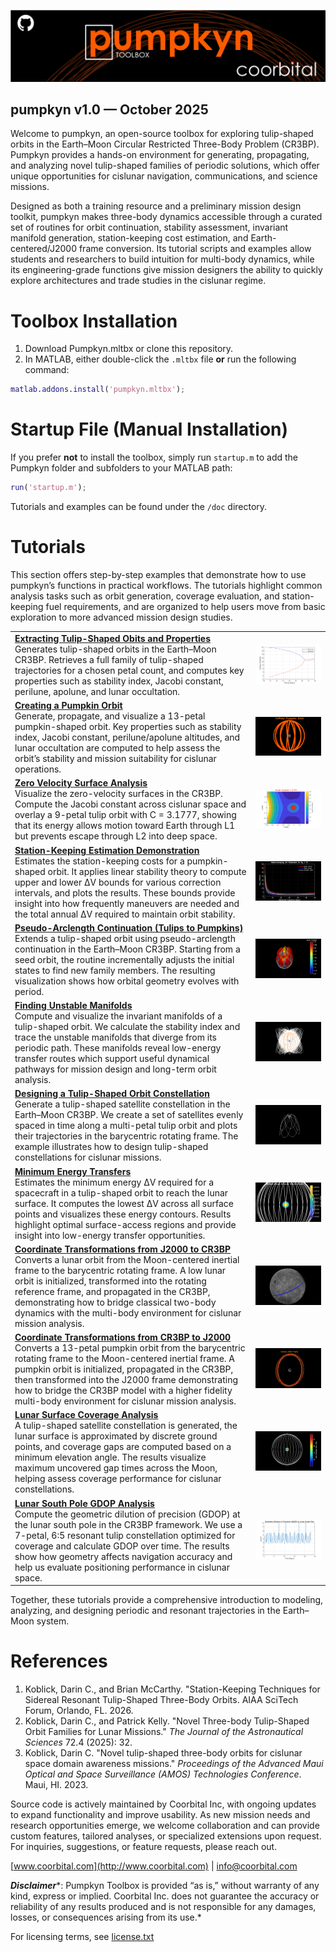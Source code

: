 

![image_0.png](./ReadMe_media/image_0.png)

## **pumpkyn v1.0 — October 2025**

Welcome to pumpkyn, an open\-source toolbox for exploring tulip\-shaped orbits in the Earth–Moon Circular Restricted Three\-Body Problem (CR3BP). Pumpkyn provides a hands\-on environment for generating, propagating, and analyzing novel tulip\-shaped families of periodic solutions, which offer unique opportunities for cislunar navigation, communications, and science missions.


Designed as both a training resource and a preliminary mission design toolkit, pumpkyn makes  three\-body dynamics accessible through a curated set of routines for orbit continuation, stability assessment, invariant manifold generation, station\-keeping cost estimation, and Earth\-centered/J2000 frame conversion. Its tutorial scripts and examples allow students and researchers to build intuition for multi\-body dynamics, while its engineering\-grade functions give mission designers the ability to quickly explore architectures and trade studies in the cislunar regime.

# Toolbox Installation
1.  Download Pumpkyn.mltbx or clone this repository.
2. In MATLAB, either double\-click the `.mltbx` file **or** run the following command:
```matlab
matlab.addons.install('pumpkyn.mltbx');
```
# Startup File (Manual Installation)

If you prefer **not** to install the toolbox, simply run `startup.m` to add the Pumpkyn folder and subfolders to your MATLAB path:

```matlab
run('startup.m');
```

Tutorials and examples can be found under the `/doc` directory.

# Tutorials

This section offers step\-by\-step examples that demonstrate how to use pumpkyn’s functions in practical workflows. The tutorials highlight common analysis tasks such as orbit generation, coverage evaluation, and station\-keeping fuel requirements, and are organized to help users move from basic exploration to more advanced mission design studies.

|||
| :-- | :-- |
| [**Extracting Tulip\-Shaped Obits and Properties**](./doc/md/intro_tulip.md) <br> Generates tulip\-shaped orbits in the Earth–Moon CR3BP. Retrieves a full family of tulip\-shaped trajectories for a chosen petal count, and computes key properties such as stability index, Jacobi constant, perilune, apolune, and lunar occultation.   | ![image_1.png](./ReadMe_media/image_1.png)   |
| [**Creating a Pumpkin Orbit**](./doc/md/intro_pumpkyn.md) <br> Generate, propagate, and visualize a 13\-petal pumpkin\-shaped orbit. Key properties such as stability index, Jacobi constant, perilune/apolune altitudes, and lunar occultation are computed to help assess the orbit’s stability and mission suitability for cislunar operations.  | ![image_2.png](./ReadMe_media/image_2.png)   |
| [**Zero Velocity Surface Analysis**](./doc/md/zeroVelocity.md) <br> Visualize the zero\-velocity surfaces in the CR3BP. Compute the Jacobi constant across cislunar space and overlay a 9\-petal tulip orbit with C = 3.1777, showing that its energy allows motion toward Earth through L1 but prevents escape through L2 into deep space.  | ![image_3.png](./ReadMe_media/image_3.png)   |
| [**Station\-Keeping Estimation Demonstration**](./doc/md/stationKeepingEst.md) <br> Estimates the station\-keeping costs for a pumpkin\-shaped orbit. It applies linear stability theory to compute upper and lower ΔV bounds for various correction intervals, and plots the results. These bounds provide insight into how frequently maneuvers are needed and the total annual ΔV required to maintain orbit stability.  | ![image_4.png](./ReadMe_media/image_4.png)   |
| [**Pseudo\-Arclength Continuation (Tulips to Pumpkins)**](./doc/md/tulipContinuation.md) <br> Extends a tulip\-shaped orbit using pseudo\-arclength continuation in the Earth–Moon CR3BP. Starting from a seed orbit, the routine incrementally adjusts the initial states to find new family members. The resulting visualization shows how orbital geometry evolves with period.  | ![image_5.png](./ReadMe_media/image_5.png)   |
| [**Finding Unstable Manifolds**](./doc/md/manifolds.md) <br> Compute and visualize the invariant manifolds of a tulip\-shaped orbit. We calculate the stability index and trace the unstable manifolds that diverge from its periodic path. These manifolds reveal low\-energy transfer routes which support useful dynamical pathways for mission design and long\-term orbit analysis.  | ![image_6.png](./ReadMe_media/image_6.png)   |
| [**Designing a Tulip\-Shaped Orbit Constellation**](./doc/md/intro_constellation.md) <br> Generate a tulip\-shaped satellite constellation in the Earth–Moon CR3BP. We create a set of satellites evenly spaced in time along a multi\-petal tulip orbit and plots their trajectories in the barycentric rotating frame. The example illustrates how to design tulip\-shaped constellations for cislunar missions.  | ![image_7.png](./ReadMe_media/image_7.png)   |
| [**Minimum Energy Transfers**](./doc/md/minEnergy.md) <br> Estimates the minimum energy ΔV required for a spacecraft in a tulip\-shaped orbit to reach the lunar surface. It computes the lowest ΔV across all surface points and visualizes these energy contours. Results highlight optimal surface\-access regions and provide insight into low\-energy transfer opportunities.  | ![image_8.png](./ReadMe_media/image_8.png)   |
| [**Coordinate Transformations from J2000 to CR3BP**](./doc/md/j2k2cr3bp.md) <br> Converts a lunar orbit from the Moon\-centered inertial frame to the barycentric rotating frame. A low lunar orbit is initialized, transformed into the rotating reference frame, and propagated in the CR3BP, demonstrating how to bridge classical two\-body dynamics with the multi\-body environment for cislunar mission analysis.  | ![image_9.png](./ReadMe_media/image_9.png)   |
| [**Coordinate Transformations from CR3BP to J2000**](./doc/md/cr3bp2j2k.md) <br> Converts a 13\-petal pumpkin orbit from the barycentric rotating frame to the Moon\-centered inertial frame. A pumpkin orbit is initialized, propagated in the CR3BP, then transformed into the J2000 frame demonstrating how to bridge the CR3BP model with a higher fidelity multi\-body environment for cislunar mission analysis.  | ![image_10.png](./ReadMe_media/image_10.png)   |
| [**Lunar Surface Coverage Analysis**](./doc/md/surfCoverage.md) <br> A tulip\-shaped satellite constellation is generated, the lunar surface is approximated by discrete ground points, and coverage gaps are computed based on a minimum elevation angle. The results visualize maximum uncovered gap times across the Moon, helping assess coverage performance for cislunar constellations.  | ![image_11.png](./ReadMe_media/image_11.png)   |
| [**Lunar South Pole GDOP Analysis**](./doc/md/intro_gdop.md) <br> Compute the geometric dilution of precision (GDOP) at the lunar south pole in the CR3BP framework. We use a 7\-petal, 6:5 resonant tulip constellation optimized for coverage and calculate GDOP over time. The results show how geometry affects navigation accuracy and help us evaluate positioning performance in cislunar space.  | ![image_12.png](./ReadMe_media/image_12.png)   |


Together, these tutorials provide a comprehensive introduction to modeling, analyzing, and designing periodic and resonant trajectories in the Earth–Moon system.

# References
1.  Koblick, Darin C., and Brian McCarthy. "Station\-Keeping Techniques for Sidereal Resonant Tulip\-Shaped Three\-Body Orbits. AIAA SciTech Forum, Orlando, FL. 2026.
2. Koblick, Darin C., and Patrick Kelly. "Novel Three\-body Tulip\-Shaped Orbit Families for Lunar Missions." *The Journal of the Astronautical Sciences* 72.4 (2025): 32.
3. Koblick, Darin C. "Novel tulip\-shaped three\-body orbits for cislunar space domain awareness missions." *Proceedings of the Advanced Maui Optical and Space Surveillance (AMOS) Technologies Conference*. Maui, HI. 2023.

Source code is actively maintained by Coorbital Inc, with ongoing updates to expand functionality and improve usability. As new mission needs and research opportunities emerge, we welcome collaboration and can provide custom features, tailored analyses, or specialized extensions upon request. For inquiries, suggestions, or feature requests, please reach out.


[www.coorbital.com](http://www.coorbital.com) | [info@coorbital.com](mailto:info@coorbital.com)


***Disclaimer****: Pumpkyn Toolbox is provided “as is,” without warranty of any kind, express or implied. Coorbital Inc. does not guarantee the accuracy or reliability of any results produced and is not responsible for any damages, losses, or consequences arising from its use.*


For licensing terms, see [license.txt](./LICENSE)


